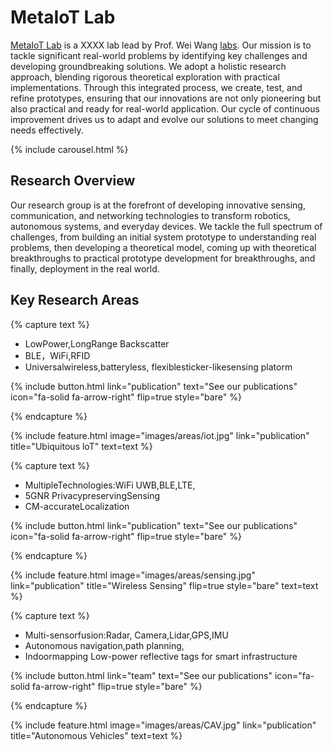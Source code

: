---
---

# MetaIoT Lab
[MetaIoT Lab](https://github.com/greenelab/lab-website-template) is a XXXX lab lead by Prof. Wei Wang [labs](https://www.greenelab.com/).
Our mission is to tackle significant real-world problems by identifying key challenges and developing groundbreaking solutions. We adopt a holistic research approach, blending rigorous theoretical exploration with practical implementations. Through this integrated process, we create, test, and refine prototypes, ensuring that our innovations are not only pioneering but also practical and ready for real-world application. Our cycle of continuous improvement drives us to adapt and evolve our solutions to meet changing needs effectively.

{% include carousel.html %}

## Research Overview
Our research group is at the forefront of developing innovative sensing, communication, and networking technologies to transform robotics, autonomous systems, and everyday devices. We tackle the full spectrum of challenges, from building an initial system prototype to understanding real problems, then developing a theoretical model, coming up with theoretical breakthroughs to practical prototype development for breakthroughs, and finally, deployment in the real world.
## Key Research Areas

{% capture text %}

- LowPower,LongRange Backscatter 
- BLE，WiFi,RFID 
- Universalwireless,batteryless, flexiblesticker-likesensing platorm

{%
  include button.html
  link="publication"
  text="See our publications"
  icon="fa-solid fa-arrow-right"
  flip=true
  style="bare"
%}

{% endcapture %}

{%
  include feature.html
  image="images/areas/iot.jpg"
  link="publication"
  title="Ubiquitous loT"
  text=text
%}

{% capture text %}

- MultipleTechnologies:WiFi UWB,BLE,LTE,
- 5GNR PrivacypreservingSensing
- CM-accurateLocalization 

{%
  include button.html
  link="publication"
  text="See our publications"
  icon="fa-solid fa-arrow-right"
  flip=true
  style="bare"
%}

{% endcapture %}

{%
  include feature.html
  image="images/areas/sensing.jpg"
  link="publication"
  title="Wireless Sensing"
  flip=true
  style="bare"
  text=text
%}

{% capture text %}

- Multi-sensorfusion:Radar, Camera,Lidar,GPS,IMU 
- Autonomous navigation,path  planning,
- Indoormapping Low-power reflective tags for smart infrastructure

{%
  include button.html
  link="team"
  text="See our publications"
  icon="fa-solid fa-arrow-right"
  flip=true
  style="bare"
%}

{% endcapture %}

{%
  include feature.html
  image="images/areas/CAV.jpg"
  link="publication"
  title="Autonomous Vehicles"
  text=text
%}
